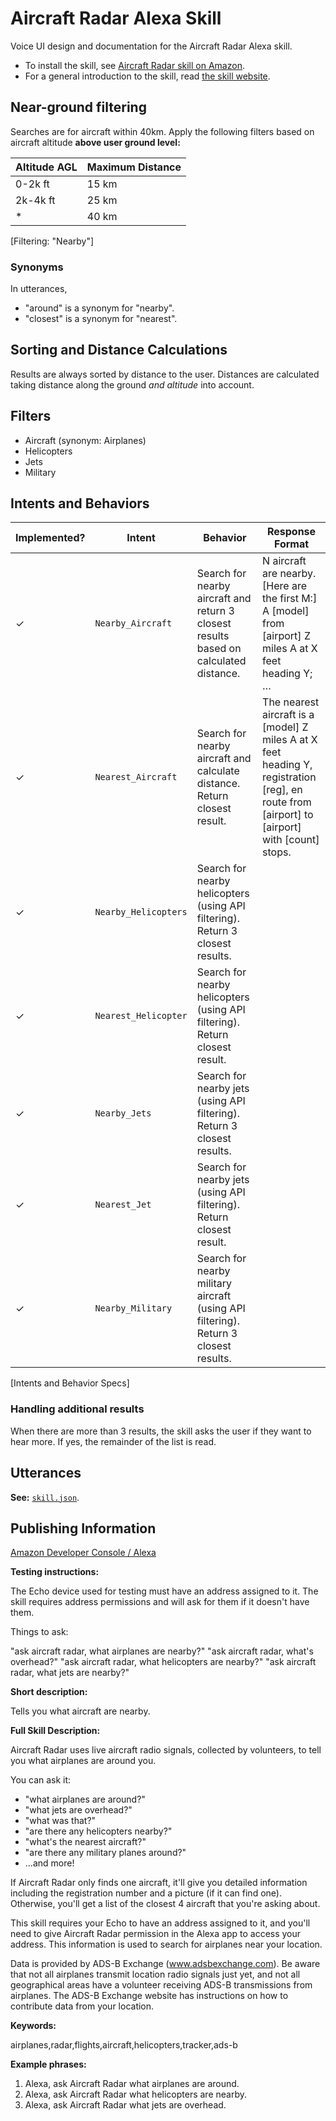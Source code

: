 # Aircraft Radar Alexa Skill

Voice UI design and documentation for the Aircraft Radar Alexa skill.

* To install the skill, see [Aircraft Radar skill on Amazon](https://www.amazon.com/dp/B075XC9L9H/).
* For a general introduction to the skill, read [the skill website](https://www.radarskill.dzombak.com).

## Near-ground filtering

Searches are for aircraft within 40km. Apply the following filters based on aircraft altitude **above user ground level:**

| Altitude AGL | Maximum Distance |
| ------------ | ---------------- |
| 0-2k ft      | 15 km            |
| 2k-4k ft     | 25 km            |
| *            | 40 km            |
[Filtering: "Nearby"]

### Synonyms

In utterances,

* "around" is a synonym for "nearby".
* "closest" is a synonym for "nearest".

## Sorting and Distance Calculations

Results are always sorted by distance to the user. Distances are calculated taking distance along the ground _and altitude_ into account.

## Filters

* Aircraft (synonym: Airplanes)
* Helicopters
* Jets
* Military

## Intents and Behaviors

| Implemented? | Intent                    | Behavior                                                                                | Response Format                                                                                                                               |
| ------------ | ------------------------- | --------------------------------------------------------------------------------------- | --------------------------------------------------------------------------------------------------------------------------------------------- |
| ✓            | `Nearby_Aircraft`         | Search for nearby aircraft and return 3 closest results based on calculated distance.   | N aircraft are nearby. [Here are the first M:] A [model] from [airport] Z miles A at X feet heading Y; …                                      |
| ✓            | `Nearest_Aircraft`        | Search for nearby aircraft and calculate distance. Return closest result.               | The nearest aircraft is a [model] Z miles A at X feet heading Y, registration [reg], en route from [airport] to [airport] with [count] stops. |
| ✓            | `Nearby_Helicopters`      | Search for nearby helicopters (using API filtering). Return 3 closest results.          |                                                                                                                                               |
| ✓            | `Nearest_Helicopter`      | Search for nearby helicopters (using API filtering). Return closest result.             |                                                                                                                                               |
| ✓            | `Nearby_Jets`             | Search for nearby jets (using API filtering). Return 3 closest results.                 |                                                                                                                                               |
| ✓            | `Nearest_Jet`             | Search for nearby jets (using API filtering). Return closest result.                    |                                                                                                                                               |
| ✓            | `Nearby_Military`         | Search for nearby military aircraft (using API filtering). Return 3 closest results.    |                                                                                                                                               |
[Intents and Behavior Specs]

### Handling additional results

When there are more than 3 results, the skill asks the user if they want to hear more. If yes, the remainder of the list is read.

## Utterances

**See:** [`skill.json`](skill.json).

## Publishing Information

[Amazon Developer Console / Alexa](https://developer.amazon.com/edw/home.html)

**Testing instructions:**

The Echo device used for testing must have an address assigned to it. The skill requires address permissions and will ask for them if it doesn't have them.

Things to ask:

"ask aircraft radar, what airplanes are nearby?"
"ask aircraft radar, what's overhead?"
"ask aircraft radar, what helicopters are nearby?"
"ask aircraft radar, what jets are nearby?"

**Short description:**

Tells you what aircraft are nearby.

**Full Skill Description:**

Aircraft Radar uses live aircraft radio signals, collected by volunteers, to tell you what airplanes are around you.

You can ask it:
- "what airplanes are around?"
- "what jets are overhead?"
- "what was that?"
- "are there any helicopters nearby?"
- "what's the nearest aircraft?"
- "are there any military planes around?"
- ...and more!

If Aircraft Radar only finds one aircraft, it'll give you detailed information including the registration number and a picture (if it can find one). Otherwise, you'll get a list of the closest 4 aircraft that you're asking about.

This skill requires your Echo to have an address assigned to it, and you'll need to give Aircraft Radar permission in the Alexa app to access your address. This information is used to search for airplanes near your location.

Data is provided by ADS-B Exchange (www.adsbexchange.com). Be aware that not all airplanes transmit location radio signals just yet, and not all geographical areas have a volunteer receiving ADS-B transmissions from airplanes. The ADS-B Exchange website has instructions on how to contribute data from your location.

**Keywords:**

airplanes,radar,flights,aircraft,helicopters,tracker,ads-b

**Example phrases:**

1. Alexa, ask Aircraft Radar what airplanes are around.
2. Alexa, ask Aircraft Radar what helicopters are nearby.
3. Alexa, ask Aircraft Radar what jets are overhead.
